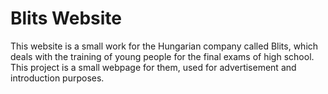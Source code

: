 # Blits Website
This website is a small work for the Hungarian company called Blits, which deals with the training of young people for the final exams of high school. This project is a small webpage for them, used for advertisement and introduction purposes.